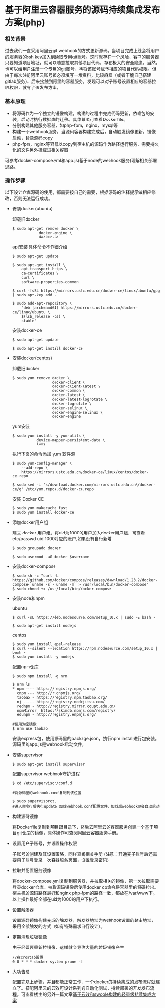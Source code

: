 # 基于阿里云容器服务的源码持续集成发布方案(php)

### 相关背景
过去我们一直采用阿里云git webhook的方式更新源码，当项目完成上线会将用户的服务器的ssh key加入到读取专用git账号。这时就存在一个风险，客户的服务器只要知道项目地址，就可以随意拉取其他项目代码，存在极大的安全隐患。当然，也可以给用户注册一个专用的git账号，再将该账号赋予相应的项目代码权限。但由于每次注册阿里云账号都必须填写一堆资料，比较麻烦（或者干脆自己搭建gitlab服务）。后来接触到阿里的容器服务，发现可以对子账号设置相应的容器拉取权限，就有了该发布方案。

### 基本原理
+ 将源码作为一个独立的镜像构建，构建的过程中完成代码更新，依赖包的安装，启动时执行数据库的迁移。具体做法可查看Dockerfile。
+ 分别构建其他服务容器，如php-fpm，nginx，mysql等
+ 构建一个webhook服务，当源码容器构建完成后，自动触发镜像更新，镜像启动，镜像源码copy
+ php-fpm，nginx等容器以copy到宿主机的源码作为路径运行服务，需要持久化的文件另外挂载进相关容器

可参考docker-compose.yml和app.js(基于node的webhook服务)理解相关部署思路。

### 操作步骤
以下设计仓库源码的使用，都需要按自己的需要，根据源码的注释提示做相应修改，否则无法运行成功。

+ 安装docker(ubuntu)

    卸载旧docker
    ```
    $ sudo apt-get remove docker \
                docker-engine \
                docker.io
    ```

    apt安装,具体命令不作细介绍
    ```
    $ sudo apt-get update

    $ sudo apt-get install \
        apt-transport-https \
        ca-certificates \
        curl \
        software-properties-common

    $ curl -fsSL https://mirrors.ustc.edu.cn/docker-ce/linux/ubuntu/gpg | sudo apt-key add -

    $ sudo add-apt-repository \
        "deb [arch=amd64] https://mirrors.ustc.edu.cn/docker-ce/linux/ubuntu \
        $(lsb_release -cs) \
        stable"
    ```

    安装docker-ce
    ```
    $ sudo apt-get update

    $ sudo apt-get install docker-ce
    ```
  
+ 安装docker(centos)
    
    卸载旧docker
    ```
    $ sudo yum remove docker \
                      docker-client \
                      docker-client-latest \
                      docker-common \
                      docker-latest \
                      docker-latest-logrotate \
                      docker-logrotate \
                      docker-selinux \
                      docker-engine-selinux \
                      docker-engine
    ```
  
    yum安装
    ```
    $ sudo yum install -y yum-utils \
               device-mapper-persistent-data \
               lvm2
    ```
  
    执行下面的命令添加 yum 软件源
    ```
    $ sudo yum-config-manager \
        --add-repo \
        https://mirrors.ustc.edu.cn/docker-ce/linux/centos/docker-ce.repo
    
    $ sudo sed -i 's/download.docker.com/mirrors.ustc.edu.cn\/docker-ce/g' /etc/yum.repos.d/docker-ce.repo
    ```
  
    安装 Docker CE
    ```
    $ sudo yum makecache fast
    $ sudo yum install docker-ce
    ```
  
+ 添加docker用户组

    建立 docker 用户组，将uid为1000的用户加入docker用户组，可查看etc/passwd uid 1000对应的账户,如果没有自行新增
    ```
    $ sudo groupadd docker

    $ sudo usermod -aG docker $username
    ```

+ 安装docker-compose
    ```
    $ sudo sh -c "curl -L https://github.com/docker/compose/releases/download/1.23.2/docker-compose-`uname -s`-`uname -m` > /usr/local/bin/docker-compose"
    $ sudo chmod +x /usr/local/bin/docker-compose
    ```

+ 安装node和npm

    ubuntu
    ```
    $ curl -sL https://deb.nodesource.com/setup_10.x | sudo -E bash -

    $ sudo apt-get install nodejs
    ```
  
    centos
    ```
    $ sudo yum install epel-release
    $ curl --silent --location https://rpm.nodesource.com/setup_10.x | bash -
    $ sudo yum install -y nodejs
    ```

    配置npm仓库
    ```
    $ sudo npm install -g nrm

    $ nrm ls
    * npm ---- https://registry.npmjs.org/
      cnpm --- http://r.cnpmjs.org/
      taobao - https://registry.npm.taobao.org/
      nj ----- https://registry.nodejitsu.com/
      rednpm - http://registry.mirror.cqupt.edu.cn/
      npmMirror  https://skimdb.npmjs.com/registry/
      edunpm - http://registry.enpmjs.org/

    #使用淘宝镜像
    $ nrm use taobao
    ```

    安装express包，使用源码里的package.json，执行npm install进行包安装。源码里的app.js是webhook启动文件。

+ 安装supervisor
  ```
  $ sudo apt-get install supervisor
  ```

  配置supervisor webhook守护进程
  ```
  $ cd /etc/supervisor/conf.d

  #将源码里的webhook.conf复制到该位置

  $ sudo supervisorctl 
  #进入命令行后执行update 加载webhook.conf配置文件，加载后webhook即会自动启动
  ```

+ 构建源码镜像

    将Dockerfile复制到项目跟目录下，然后去阿里云的容器服务创建一个基于项目git仓库的镜像，具体操作可查阅阿里云容器服务手册。

+ 设置用户子账号，并设置操作权限

    子账号的创建及其设置策略，同样查阅相关手册 (注意：开通完子账号后还需要用子账号登录一次容器服务页面，设置登录密码)

+ 拉取并配置服务镜像
   
   将docker-compose.yml复制到服务器，并拉取相关的镜像，第一次拉取需要登录docker仓库。拉取源码镜像后使用docker cp命令将容器里的源码拉出。宿主机的源码路径最好和nginx php-fpm的路径一致，都放在/var/www下。以上操作最好全部在uid为1000的用户下执行。

+ 设置触发器

   设置源码镜像构建完成的触发器，触发器地址为webhook设置的路由地址，采用全部触发的方式（如有特殊需求自行设计）。
   
+ 定期清理垃圾镜像
   
   由于经常要重新拉镜像，这样就会导致大量的垃圾镜像产生
   
   ```
   //在crontab设置
   0 0 * * * docker system prune -f
   ```

+ 大功告成
   
   配置完以上步骤，并且都能正常工作，一个docker的持续集成的发布流程就建立了。搭配阿里云的云效可设计系列的自动化测试，持续部署的开发发布流程。可查看楼主的另外一篇文章[基于云效和swoole构建的轻量级持续集成方案](https://github.com/tiderjian/qsci)
  
